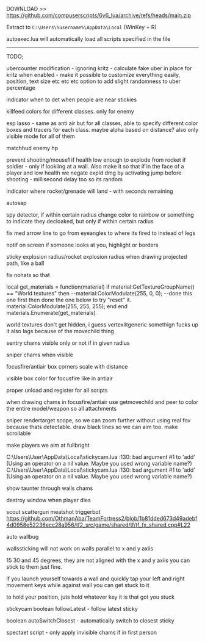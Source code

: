DOWNLOAD >> https://github.com/compuserscripts/6v6_lua/archive/refs/heads/main.zip

Extract to `C:\Users\%username%\AppData\Local` (WinKey + R)

autoexec.lua will automatically load all scripts specified in the file


-------------------------------



TODO;

ubercounter modification - ignoring kritz - calculate fake uber in place for kritz when enabled - make it possible to customize everything easily, position, text size etc etc etc
option to add slight randomness to uber percentage

indicator when to det when people are near stickies

killfeed colors for different classes. only for enemy

esp lasso - same as anti air but for all classes, able to specify different color boxes and tracers for each class. maybe alpha based on distance? also only visible mode for all of them

matchhud enemy hp

prevent shooting/mouse1 if health low enough to explode from rocket if soldier - only if lookling at a wall. Also make it so that if in the face of a player and low health we negate expld dmg by activating jump before shooting - millisecond delay too so its random

indicator where rocket/grenade will land - with seconds remaining

autosap

spy detector, if within certain radius change color to rainbow or something to indicate they decloaked, but only if within certain radius

fix med arrow line to go from eyeangles to where its fired to instead of legs

notif on screen if someone looks at you, highlight or borders

sticky explosion radius/rocket explosion radius when drawing projected path, like a ball

fix nohats so that

local get_materials = function(material)
    if material:GetTextureGroupName() == "World textures" then
        --material:ColorModulate(255, 0, 0); --done this one first then done the one below to try "reset" it.
        material:ColorModulate(255, 255, 255);
    end
end
materials.Enumerate(get_materials)

world textures don't get hidden, i guess vertexlitgeneric somethign fucks up
it also lags because of the movechild thing

sentry chams visible only or not if in given radius

sniper chams when visible

focusfire/antiair box corners scale with distance

visible box color for focusfire like in antiair

proper unload and register for all scripts

when drawing chams in focusfire/antiair use getmovechild and peer to color the entire model/weapon so all attachments

sniper rendertarget scope, so we can zoom further without using real fov because thats detectable. draw black lines so we can aim too.  make scrollable

make players we aim at fullbright


C:\Users\User\AppData\Local\stickycam.lua :130: bad argument #1 to 'add' (Using an operator on a nil value. Maybe you used wrong variable name?)
C:\Users\User\AppData\Local\stickycam.lua :130: bad argument #1 to 'add' (Using an operator on a nil value. Maybe you used wrong variable name?)

show taunter through walls chams

destroy window when player dies

scout scattergun meatshot triggerbot https://github.com/OthmanAba/TeamFortress2/blob/1b81dded673d49adebf4d0958e52236ecc28a956/tf2_src/game/shared/tf/tf_fx_shared.cpp#L22

auto wallbug

wallssticking will not work on walls parallel to x and y axiis

15 30 and 45 degrees, they are not aligned with the x and y axiis you can stick to them just fine.

if you launch yourself towards a wall and quickly tap your left and right movement keys while against wall you can get stuck to it

to hold your position, juts hold whatever key it is that got you stuck


stickycam boolean followLatest - follow latest sticky

boolean autoSwitchClosest - automatically switch to closest sticky

spectaet script - only apply invisible chams if in first person
